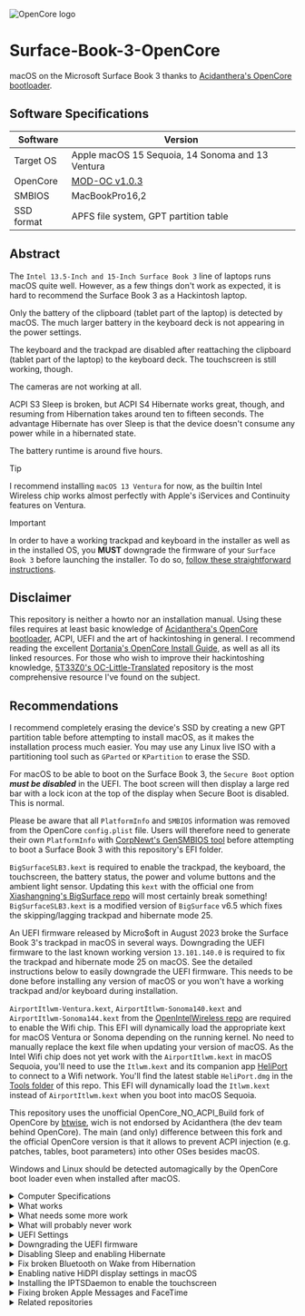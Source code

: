 ![OpenCore logo](https://github.com/acidanthera/OpenCorePkg/raw/master/Docs/Logos/OpenCore_with_text_Small.png)

# Surface-Book-3-OpenCore
macOS on the Microsoft Surface Book 3 thanks to [Acidanthera's OpenCore bootloader](https://github.com/acidanthera/OpenCorePkg).
  
## Software Specifications
| Software         | Version                            |
| ---------------- | ---------------------------------- |
| Target OS        | Apple macOS 15 Sequoia, 14 Sonoma and 13 Ventura |
| OpenCore         | [MOD-OC v1.0.3](https://github.com/wjz304/OpenCore_NO_ACPI_Build/releases/download/1.0.3_20b758b/OpenCore-Mod-1.0.3-RELEASE.zip) |
| SMBIOS           | MacBookPro16,2 |
| SSD format       | APFS file system, GPT partition table |

## Abstract
The `Intel 13.5-Inch and 15-Inch Surface Book 3` line of laptops runs macOS quite well. However, as a few things don't work as expected, it is hard to recommend the Surface Book 3 as a Hackintosh laptop.

Only the battery of the clipboard (tablet part of the laptop) is detected by macOS. The much larger battery in the keyboard deck is not appearing in the power settings.

The keyboard and the trackpad are disabled after reattaching the clipboard (tablet part of the laptop) to the keyboard deck. The touchscreen is still working, though.

The cameras are not working at all.

ACPI S3 Sleep is broken, but ACPI S4 Hibernate works great, though, and resuming from Hibernation takes around ten to fifteen seconds. The advantage Hibernate has over Sleep is that the device doesn't consume any power while in a hibernated state.

The battery runtime is around five hours.

> [!TIP]
> I recommend installing `macOS 13 Ventura` for now, as the builtin Intel Wireless chip works almost perfectly with Apple's iServices and Continuity features on Ventura.

> [!IMPORTANT]
> In order to have a working trackpad and keyboard in the installer as well as in the installed OS, you **MUST** downgrade the firmware of your `Surface Book 3` before launching the installer. To do so, [follow these straightforward instructions](https://github.com/jlempen/Surface-Book-3-OpenCore?tab=readme-ov-file#downgrading-the-uefi-firmware).

## Disclaimer
This repository is neither a howto nor an installation manual. Using these files requires at least basic knowledge of [Acidanthera's OpenCore bootloader](https://github.com/acidanthera/OpenCorePkg), ACPI, UEFI and the art of hackintoshing in general. I recommend reading the excellent [Dortania's OpenCore Install Guide](https://dortania.github.io/OpenCore-Install-Guide), as well as all its linked resources. For those who wish to improve their hackintoshing knowledge, [5T33Z0's OC-Little-Translated](https://github.com/5T33Z0/OC-Little-Translated) repository is the most comprehensive resource I've found on the subject.

## Recommendations
I recommend completely erasing the device's SSD by creating a new GPT partition table before attempting to install macOS, as it makes the installation process much easier. You may use any Linux live ISO with a partitioning tool such as `GParted` or `KPartition` to erase the SSD.

For macOS to be able to boot on the Surface Book 3, the `Secure Boot` option _**must be disabled**_ in the UEFI. The boot screen will then display a large red bar with a lock icon at the top of the display when Secure Boot is disabled. This is normal.

Please be aware that all `PlatformInfo` and `SMBIOS` information was removed from the OpenCore `config.plist` file. Users will therefore need to generate their own `PlatformInfo` with [CorpNewt's GenSMBIOS tool](https://github.com/corpnewt/GenSMBIOS) before attempting to boot a Surface Book 3 with this repository's EFI folder.

`BigSurfaceSLB3.kext` is required to enable the trackpad, the keyboard, the touchscreen, the battery status, the power and volume buttons and the ambient light sensor. Updating this `kext` with the official one from [Xiashangning's BigSurface repo](https://github.com/Xiashangning/BigSurface) will most certainly break something! `BigSurfaceSLB3.kext` is a modified version of `BigSurface` v6.5 which fixes the skipping/lagging trackpad and hibernate mode 25.

An UEFI firmware released by Micro$oft in August 2023 broke the Surface Book 3's trackpad in macOS in several ways. Downgrading the UEFI firmware to the last known working version `13.101.140.0` is required to fix the trackpad and hibernate mode 25 on macOS. See the detailed instructions below to easily downgrade the UEFI firmware. This needs to be done before installing any version of macOS or you won't have a working trackpad and/or keyboard during installation.

`AirportItlwm-Ventura.kext`, `AirportItlwm-Sonoma140.kext` and `AirportItlwm-Sonoma144.kext` from the [OpenIntelWireless repo](https://github.com/OpenIntelWireless/itlwm) are required to enable the Wifi chip. This EFI will dynamically load the appropriate kext for macOS Ventura or Sonoma depending on the running kernel. No need to manually replace the kext file when updating your version of macOS. As the Intel Wifi chip does not yet work with the `AirportItlwm.kext` in macOS Sequoia, you'll need to use the `Itlwm.kext` and its companion app [HeliPort](https://github.com/OpenIntelWireless/HeliPort/releases) to connect to a Wifi network. You'll find the latest stable `HeliPort.dmg` in the [Tools folder](https://github.com/jlempen/Surface-Book-3-OpenCore/blob/main/Tools/HeliPort.dmg) of this repo. This EFI will dynamically load the `Itlwm.kext` instead of `AirportItlwm.kext` when you boot into macOS Sequoia.

This repository uses the unofficial OpenCore_NO_ACPI_Build fork of OpenCore by [btwise](https://gitee.com/btwise/OpenCore_NO_ACPI), wich is not endorsed by Acidanthera (the dev team behind OpenCore). The main (and only) difference between this fork and the official OpenCore version is that it allows to prevent ACPI injection (e.g. patches, tables, boot parameters) into other OSes besides macOS.

Windows and Linux should be detected automagically by the OpenCore boot loader even when installed after macOS.

<details>
  <summary>Computer Specifications</summary>
  
## Computer Specifications
| Device           | Hardware                           |
| ---------------- | ---------------------------------- |
| CPU              | Intel Core i7-1065G7 or Intel Core i5-1035G7 |
| iGPU             | Intel Iris Plus Graphics |
| dGPU             | NVIDIA GeForce GTX 1650 or 1660 Ti with Max-Q Design |
| Audio            | Realtek ALC274 |
| RAM              | 8, 16 or 32 GB RAM |
| Wifi + Bluetooth | Wifi6 AX200, Bluetooth 5.0 |
| Storage          | Kioxia/Toshiba/SK Hynix PCIe SSD |
| USB Type-C 3.1 Gen 1 | Supports Power Delivery and DisplayPort |
| SDXC Card Reader | Full size SDXC UHS-I / UHS-II USB Card Reader |
| Cameras | 5 MP front and 8 MP rear cameras with 1080p HD video |
| IR camera | Intel(R) AVStream Camera 2500, ISP Interface |
| Keyboard / Trackpad | Detachable keyboard/trackpad deck |
| Display | 13.50 inch 3:2, 3000 x 2000 or 15 inch 3:2, 3240 x 2160 201 PPI |
| Touchscreen | 10-point capacitive |
| Dual batteries | One battery in the clipboard and one in the keyboard deck |
| Ambient light sensor | |
</details>

<details>
  <summary>What works</summary>
  
## What works
- [x] CPU power management
- [x] CPU SpeedStep
- [x] iGPU with full acceleration
- [x] SSD drive
- [x] USB-C port
- [x] USB-A port
- [x] USB SDXC card reader
- [x] WLAN
- [x] Bluetooth
- [x] 720p camera
- [x] Internal speakers, microphone and Combojack
- [x] Power, volume up and volume down buttons
- [x] Keyboard with working brightness, volume and mute keys, working caps lock light
- [x] Trackpad with native multi-touch gestures
- [x] Touchscreen
- [x] Surface Pen
- [x] Ambient light sensor
- [x] Battery percentage and cycle count
- [x] Hibernation (hibernatemode 25) - the device successfully wakes up from hibernation mode
- [x] USB Type-C to HDMI
- [x] USB Type-C to USB3 & USB2
- [x] USB Type-C Power Delivery
</details>

<details>
  <summary>What needs some more work</summary>
  
## What needs some more work
- [ ] Sleep (hibernatemode 3) - the device only turns off the display without sleeping
- [ ] The battery of the keyboard deck does not appear in the power settings
- [ ] The keyboard and the trackpad are disabled after the clipboard (tablet part) is reattached to the keyboard deck
</details>

<details>
  <summary>What will probably never work</summary>
  
## What will probably never work
- [ ] IR camera (Windows Hello)
- [ ] Front camera
- [ ] Rear camera
</details>

<details>
  <summary>UEFI Settings</summary>
  
## UEFI Settings
To enter the UEFI Settings, power on your Surface Book 3 and hold the `Volume Up Button` as soon as the Surface Logo is displayed on the screen.

The `Secure Boot` setting ***must be disabled to boot macOS***. I also recommend moving `USB Storage` to the top of the boot configuration list, which makes booting from an USB stick much easier.

| Security | |
| -------- | ----- |
| Secure Boot | Disabled |

| Boot configuration | |
| -------- | ----- |
| USB Storage | Move the item to the top of the list |
</details>

<details>
  <summary>Downgrading the UEFI firmware</summary>

## Downgrading the UEFI firmware
In order to fix the skipping/lagging trackpad in macOS and make the trackpad and keyboard work after hibernation, you must downgrade your UEFI firmware to the last known working version `13.101.140.0`.

1. Boot with a Linux Live USB stick, preferably a Debian, Arch or Fedora based distribution (I use the Arch-based Manjaro).
2. Download and unzip the compressed firmware archive [SurfaceBook3_FW_13.101.140.0.zip](https://github.com/jlempen/Surface-Book-3-OpenCore/blob/main/UEFI%20Firmware/SurfaceBook3_FW_13.101.140.0.zip) from this repository.
3. Add the line `OnlyTrusted=false` to the `/etc/fwupd/daemon.conf` config file.
4. Open a terminal and navigate to the folder where you extracted the firmware files.
5. Connect your Surface device to a power supply.
6. Copy the following lines and paste them into the terminal:
```
for f in *; do 
  sudo fwupdmgr install --allow-older --allow-reinstall --no-reboot-check "$f"
done
```
7. Close the terminal and reboot the computer.

For some firmware files, the `fwupdmgr` tool may complain that it is unable to find a matching device. This is normal, as not all Surface Book 3 models use the exact same hardware, thus the compressed firmware archive contains all the required files for all models.

The Surface Book 3 will reboot and downgrade all UEFI firmwares at once, which takes around 10 minutes. You'll see progress bars with different colours depending on which type of firmware is being flashed.
Once the process is done, your laptop will restart a few times and seem to hang on the Surface logo for 20 or 30 seconds each time, this is normal. Then it will restart for good to your OpenCore picker.

Now restart while holding the F4/Volume Up key to check the firmware version in the UEFI. In the Firmware section, `System UEFI` should now show `13.101.140`.

Reboot and you're done.

If you are using Windows on the laptop, you'll have to find a way to prevent Windows Update from updating the firmware to the latest version again! I don't know how to do that, but DuckDuckGo is your friend.
</details>

<details>
  <summary>Disabling Sleep and enabling Hibernate</summary>
  
## Disabling Sleep and enabling Hibernate
As we still haven't found a solution for the Sleep/Wake issues on the Surface Book 3, disable Sleep altogether and use Hibernate for now. Open the `Terminal` and enter the following commands, then reboot for the changes to take effect:
```
sudo pmset restoredefaults
sudo pmset -a hibernatemode 25
```
If for whatever reason Hibernate is not working on your system, you should reset the `Power Management` settings and rebuild the `sleepimage` file. To do so, open the `Terminal` and enter the following commands, then reboot for the changes to take effect:
```
sudo rm /Library/Preferences/com.apple.PowerManagement*
sudo rm /var/vm/sleepimage
sudo pmset hibernatefile /var/vm/sleepimage
```
Once you are back in macOS, disable Sleep and enable Hibernate again, then reboot:
```
sudo pmset restoredefaults
sudo pmset -a hibernatemode 25
```
</details>

<details>
  <summary>Fix broken Bluetooth on Wake from Hibernation</summary>
  
## Fix broken Bluetooth on Wake from Hibernation
After the device wakes up from Hibernation, Bluetooth may be broken / unable to connect.

A very simple fix for this issue is to [download and install Bluesnooze](https://github.com/odlp/bluesnooze). Launch the app, enable `Launch at login` and you're done!
</details>

<details>
  <summary>Enabling native HiDPI display settings in macOS</summary>
  
## Enabling native HiDPI display settings in macOS
I recommend downloading and installing [BetterDisplay](https://github.com/waydabber/BetterDisplay) to change and manage the display resolutions on the Surface Book 3.
</details>

<details>
  <summary>Installing the IPTSDaemon to enable the touchscreen</summary>
  
## Installing the IPTSDaemon to enable the touchscreen
The [IPTSDaemon](https://github.com/Xiashangning/IPTSDaemon) is a tool made by the author of BigSurface [Xiashangning](https://github.com/Xiashangning). It enables the touchscreen on Surface devices running macOS.

1. Download the [IPTSDaemon](https://github.com/jlempen/Surface-Book-3-OpenCore/blob/main/Tools/IPTSDaemon.zip)
2. Unzip the downloaded file
3. Open a `Terminal` and navigate to the `IPTSDaemon` folder:
```
cd /Downloads/IPTSDaemon/IPTSDaemon
```
4. Run the `install_daemon.sh` file:
```
sudo bash install_daemon.sh
```
5. Enter your password to install the daemon

Now you'll see a nasty popup window:

![Nasty popup window](https://github.com/user-attachments/assets/eacbfe79-04a4-4bd8-b851-ba83cd55e9b6)

This is actually macOS's way of telling you that Apple considers that the software is from an untrusted source because it is unsigned. But it's actually very easy to tell it to open the file anyway.

Click on the "Show in Finder" button of this popup window, then right-click on the `libinih.0.dylib` file and select the first option, "Open". Nothing will happen, but the annoying popup window will not show anymore for this file. Now repeat the same procedure for the `libfmt.9.dylib` file and you're done.

Perhaps you'll need to repeat this a few times, as the popup window appearing for one file will block the "Open" popup window for the other file and vice versa. Basically, once there's no warning popup appearing anymore, both files were registered and started.

You may now verify that the multitouch gestures are working on your touchscreen by playing around with the standard macOS multitouch gestures you're used to on your trackpad, but the same gestures now work on the touchscreen as well :-)

These instructions are confirmed working on SL3 and SB3 running macOS Ventura and Sonoma. On macOS Sequoia, the procedure is pretty much similar, but there won't be a "Show in Finder" button in the popup window. To open the dylib files, you'll have to go to the `System Settings` -> `Privacy and Security` -> `Security` section and open the files from there.
</details>

<details>
  <summary>Fixing broken Apple Messages and FaceTime</summary>
  
## Fixing broken Apple Messages and FaceTime
To fix issues with Apple Messages and FaceTime related to the [Intel Wireless driver](https://github.com/OpenIntelWireless/itlwm) on macOS Sonoma, disable all `AirportItlwm-***.kext` entries under `Kernel -> Add` in your `config.plist` file and use the [itlwm_v2.3.0_stable.kext.zip](https://github.com/OpenIntelWireless/itlwm/releases/download/v2.3.0/itlwm_v2.3.0_stable.kext.zip) and its companion app [HeliPort](https://github.com/OpenIntelWireless/HeliPort/releases/download/v1.5.0/HeliPort.dmg) instead.
The latest version 2.3.0 of itlwm.kext is already included in the Kext folder and `config.plist` file.
</details>

<details>
  <summary>Related repositories</summary>
  
## Related repositories
* https://github.com/jc-bao/surface-laptop3-ventura
</details>
